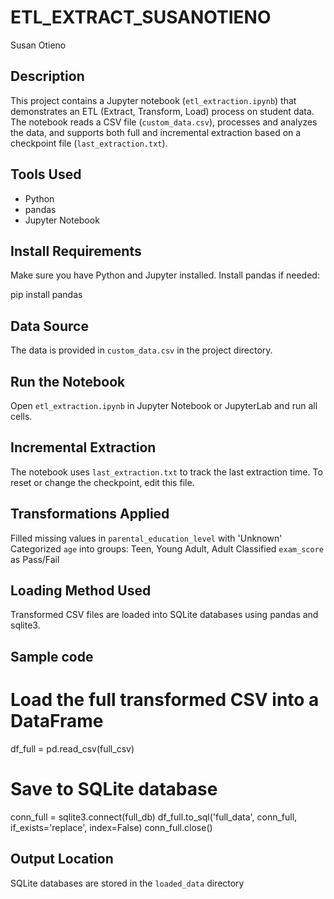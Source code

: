 # ETL_EXTRACT_SUSANOTIENO
Susan Otieno
## Description

This project contains a Jupyter notebook (`etl_extraction.ipynb`) that demonstrates an ETL (Extract, Transform, Load) process on student data. The notebook reads a CSV file (`custom_data.csv`), processes and analyzes the data, and supports both full and incremental extraction based on a checkpoint file (`last_extraction.txt`).

##  Tools Used

- Python
- pandas
- Jupyter Notebook
  
##  Install Requirements  
   Make sure you have Python and Jupyter installed. Install pandas if needed:
   
   pip install pandas
   

##  Data Source 
   The data is provided in `custom_data.csv` in the project directory.

##  Run the Notebook  
   Open `etl_extraction.ipynb` in Jupyter Notebook or JupyterLab and run all cells.

##  Incremental Extraction 
   The notebook uses `last_extraction.txt` to track the last extraction time. To reset or change the checkpoint, edit this file.

##  Transformations Applied

Filled missing values in `parental_education_level` with 'Unknown'
Categorized `age` into groups: Teen, Young Adult, Adult
Classified `exam_score` as Pass/Fail

##  Loading Method Used
Transformed CSV files are loaded into SQLite databases using pandas and sqlite3.
##  Sample code
# Load the full transformed CSV into a DataFrame
df_full = pd.read_csv(full_csv)
# Save to SQLite database
conn_full = sqlite3.connect(full_db)
df_full.to_sql('full_data', conn_full, if_exists='replace', index=False)
conn_full.close()

## Output Location
SQLite databases are stored in the `loaded_data` directory
